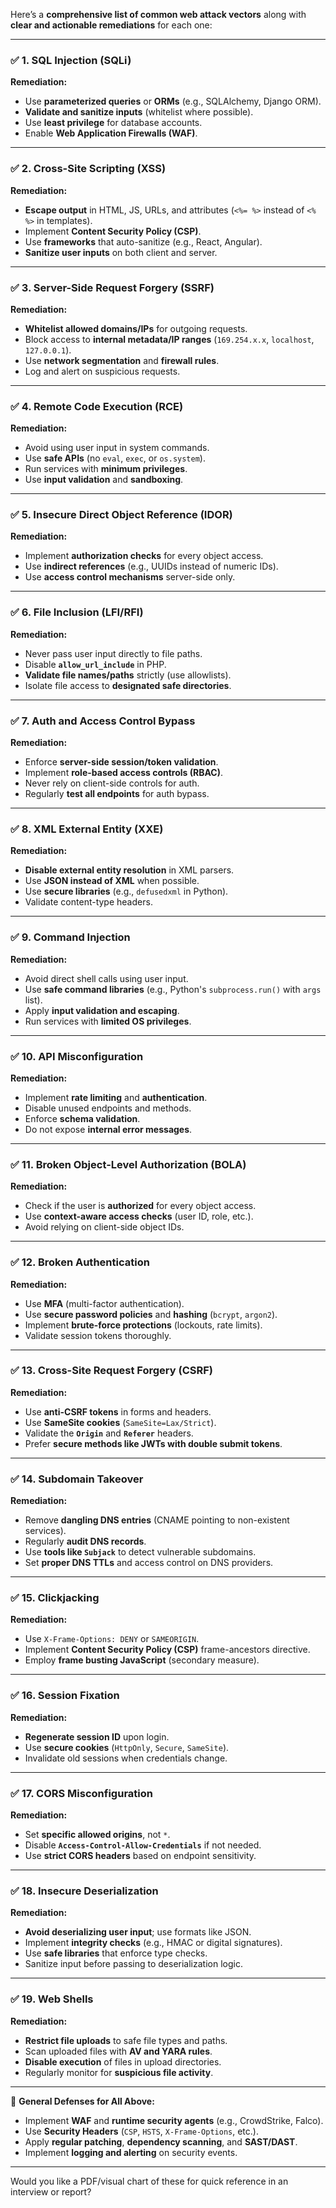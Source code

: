 Here’s a **comprehensive list of common web attack vectors** along with **clear and actionable remediations** for each one:



---

### ✅ 1. **SQL Injection (SQLi)**

**Remediation:**

- Use **parameterized queries** or **ORMs** (e.g., SQLAlchemy, Django ORM).
- **Validate and sanitize inputs** (whitelist where possible).
- Use **least privilege** for database accounts.
- Enable **Web Application Firewalls (WAF)**.

---

### ✅ 2. **Cross-Site Scripting (XSS)**

**Remediation:**

- **Escape output** in HTML, JS, URLs, and attributes (`<%= %>` instead of `<% %>` in templates).
- Implement **Content Security Policy (CSP)**.
- Use **frameworks** that auto-sanitize (e.g., React, Angular).
- **Sanitize user inputs** on both client and server.

---

### ✅ 3. **Server-Side Request Forgery (SSRF)**

**Remediation:**

- **Whitelist allowed domains/IPs** for outgoing requests.
- Block access to **internal metadata/IP ranges** (`169.254.x.x`, `localhost`, `127.0.0.1`).
- Use **network segmentation** and **firewall rules**.
- Log and alert on suspicious requests.

---

### ✅ 4. **Remote Code Execution (RCE)**

**Remediation:**

- Avoid using user input in system commands.
- Use **safe APIs** (no `eval`, `exec`, or `os.system`).
- Run services with **minimum privileges**.
- Use **input validation** and **sandboxing**.

---

### ✅ 5. **Insecure Direct Object Reference (IDOR)**

**Remediation:**

- Implement **authorization checks** for every object access.
- Use **indirect references** (e.g., UUIDs instead of numeric IDs).
- Use **access control mechanisms** server-side only.

---

### ✅ 6. **File Inclusion (LFI/RFI)**

**Remediation:**

- Never pass user input directly to file paths.
- Disable **`allow_url_include`** in PHP.
- **Validate file names/paths** strictly (use allowlists).
- Isolate file access to **designated safe directories**.

---

### ✅ 7. **Auth and Access Control Bypass**

**Remediation:**

- Enforce **server-side session/token validation**.
- Implement **role-based access controls (RBAC)**.
- Never rely on client-side controls for auth.
- Regularly **test all endpoints** for auth bypass.

---

### ✅ 8. **XML External Entity (XXE)**

**Remediation:**

- **Disable external entity resolution** in XML parsers.
- Use **JSON instead of XML** when possible.
- Use **secure libraries** (e.g., `defusedxml` in Python).
- Validate content-type headers.

---

### ✅ 9. **Command Injection**

**Remediation:**

- Avoid direct shell calls using user input.
- Use **safe command libraries** (e.g., Python's `subprocess.run()` with `args` list).
- Apply **input validation and escaping**.
- Run services with **limited OS privileges**.

---

### ✅ 10. **API Misconfiguration**

**Remediation:**

- Implement **rate limiting** and **authentication**.
- Disable unused endpoints and methods.
- Enforce **schema validation**.
- Do not expose **internal error messages**.

---

### ✅ 11. **Broken Object-Level Authorization (BOLA)**

**Remediation:**

- Check if the user is **authorized** for every object access.
- Use **context-aware access checks** (user ID, role, etc.).
- Avoid relying on client-side object IDs.

---

### ✅ 12. **Broken Authentication**

**Remediation:**

- Use **MFA** (multi-factor authentication).
- Use **secure password policies** and **hashing** (`bcrypt`, `argon2`).
- Implement **brute-force protections** (lockouts, rate limits).
- Validate session tokens thoroughly.

---

### ✅ 13. **Cross-Site Request Forgery (CSRF)**

**Remediation:**

- Use **anti-CSRF tokens** in forms and headers.
- Use **SameSite cookies** (`SameSite=Lax/Strict`).
- Validate the **`Origin`** and **`Referer`** headers.
- Prefer **secure methods like JWTs with double submit tokens**.

---

### ✅ 14. **Subdomain Takeover**

**Remediation:**

- Remove **dangling DNS entries** (CNAME pointing to non-existent services).
- Regularly **audit DNS records**.
- Use **tools like `Subjack`** to detect vulnerable subdomains.
- Set **proper DNS TTLs** and access control on DNS providers.

---

### ✅ 15. **Clickjacking**

**Remediation:**

- Use `X-Frame-Options: DENY` or `SAMEORIGIN`.
- Implement **Content Security Policy (CSP)** frame-ancestors directive.
- Employ **frame busting JavaScript** (secondary measure).

---

### ✅ 16. **Session Fixation**

**Remediation:**

- **Regenerate session ID** upon login.
- Use **secure cookies** (`HttpOnly`, `Secure`, `SameSite`).
- Invalidate old sessions when credentials change.

---

### ✅ 17. **CORS Misconfiguration**

**Remediation:**

- Set **specific allowed origins**, not `*`.
- Disable **`Access-Control-Allow-Credentials`** if not needed.
- Use **strict CORS headers** based on endpoint sensitivity.

---

### ✅ 18. **Insecure Deserialization**

**Remediation:**

- **Avoid deserializing user input**; use formats like JSON.
- Implement **integrity checks** (e.g., HMAC or digital signatures).
- Use **safe libraries** that enforce type checks.
- Sanitize input before passing to deserialization logic.

---

### ✅ 19. **Web Shells**

**Remediation:**

- **Restrict file uploads** to safe file types and paths.
- Scan uploaded files with **AV and YARA rules**.
- **Disable execution** of files in upload directories.
- Regularly monitor for **suspicious file activity**.

---

🔐 **General Defenses for All Above:**

- Implement **WAF** and **runtime security agents** (e.g., CrowdStrike, Falco).
- Use **Security Headers** (`CSP`, `HSTS`, `X-Frame-Options`, etc.).
- Apply **regular patching**, **dependency scanning**, and **SAST/DAST**.
- Implement **logging and alerting** on security events.

---

Would you like a PDF/visual chart of these for quick reference in an interview or report?